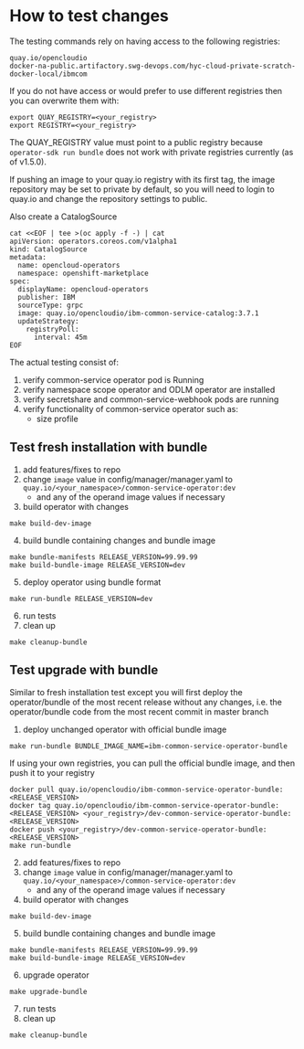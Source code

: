# How to test changes
The testing commands rely on having access to the following registries:
```
quay.io/opencloudio
docker-na-public.artifactory.swg-devops.com/hyc-cloud-private-scratch-docker-local/ibmcom
```

If you do not have access or would prefer to use different registries then you can overwrite them with:
```
export QUAY_REGISTRY=<your_registry>
export REGISTRY=<your_registry>
```

The QUAY_REGISTRY value must point to a public registry because `operator-sdk run bundle` does not work with private registries currently (as of v1.5.0).

If pushing an image to your quay.io registry with its first tag, the image repository may be set to private by default, so you will need to login to quay.io and change the repository settings to public.

Also create a CatalogSource
```
cat <<EOF | tee >(oc apply -f -) | cat
apiVersion: operators.coreos.com/v1alpha1
kind: CatalogSource
metadata:
  name: opencloud-operators
  namespace: openshift-marketplace
spec:
  displayName: opencloud-operators
  publisher: IBM
  sourceType: grpc
  image: quay.io/opencloudio/ibm-common-service-catalog:3.7.1
  updateStrategy:
    registryPoll:
      interval: 45m
EOF
```

The actual testing consist of:
1. verify common-service operator pod is Running
2. verify namespace scope operator and ODLM operator are installed
3. verify secretshare and common-service-webhook pods are running
4. verify functionality of common-service operator such as:
    - size profile

## Test fresh installation with bundle
1. add features/fixes to repo
2. change `image` value in config/manager/manager.yaml to `quay.io/<your_namespace>/common-service-operator:dev`
   - and any of the operand image values if necessary
3. build operator with changes
```
make build-dev-image
```
4. build bundle containing changes and bundle image
```
make bundle-manifests RELEASE_VERSION=99.99.99
make build-bundle-image RELEASE_VERSION=dev
```
5. deploy operator using bundle format
```
make run-bundle RELEASE_VERSION=dev
```
6. run tests
7. clean up
```
make cleanup-bundle
```

## Test upgrade with bundle
Similar to fresh installation test except you will first deploy the operator/bundle of the most recent release without any changes, i.e. the operator/bundle code from the most recent commit in master branch

1. deploy unchanged operator with official bundle image
```
make run-bundle BUNDLE_IMAGE_NAME=ibm-common-service-operator-bundle
```

If using your own registries, you can pull the official bundle image, and then push it to your registry
```
docker pull quay.io/opencloudio/ibm-common-service-operator-bundle:<RELEASE_VERSION>
docker tag quay.io/opencloudio/ibm-common-service-operator-bundle:<RELEASE_VERSION> <your_registry>/dev-common-service-operator-bundle:<RELEASE_VERSION>
docker push <your_registry>/dev-common-service-operator-bundle:<RELEASE_VERSION>
make run-bundle
```
2. add features/fixes to repo
3. change `image` value in config/manager/manager.yaml to `quay.io/<your_namespace>/common-service-operator:dev`
   - and any of the operand image values if necessary
4. build operator with changes
```
make build-dev-image
```
5. build bundle containing changes and bundle image
```
make bundle-manifests RELEASE_VERSION=99.99.99
make build-bundle-image RELEASE_VERSION=dev
```
6. upgrade operator
```
make upgrade-bundle
```
7. run tests
8. clean up
```
make cleanup-bundle
```
